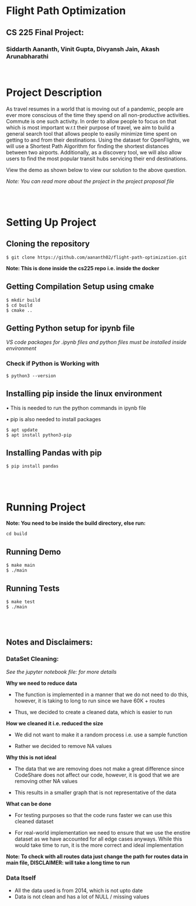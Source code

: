 # Flight Path Optimization

## CS 225 Final Project:
### Siddarth Aananth, Vinit Gupta, Divyansh Jain, Akash Arunabharathi

<br>

# Project Description

As travel resumes in a world that is moving out of a pandemic, people are ever more conscious of the time they spend on all non-productive activities. Commute is one such activity. In order to allow people to focus on that which is most important w.r.t their purpose of travel, we aim to build a general search tool that allows people to easily minimize time spent on getting to and from their destinations. Using the dataset for OpenFlights, we will use a Shortest Path Algorithm for finding the shortest distances between two airports. Additionally, as a discovery tool, we will also allow users to find the most popular transit hubs servicing their end destinations.

View the demo as shown below to view our solution to the above question.

*Note: You can read more about the project in the project proposal file*

<br>
<br>

# Setting Up Project

## Cloning the repository
```
$ git clone https://github.com/aananth02/flight-path-optimization.git
```

**Note: This is done inside the cs225 repo i.e. inside the docker**

## Getting Compilation Setup using cmake
```
$ mkdir build
$ cd build
$ cmake ..
```

## Getting Python setup for ipynb file

*VS code packages for .ipynb files and python files must be installed inside environment*

### Check if Python is Working with
```
$ python3 --version
```

## Installing pip inside the linux environment

• This is needed to run the python commands in ipynb file

• pip is also needed to install packages

```
$ apt update
$ apt install python3-pip
```

## Installing Pandas with pip

```
$ pip install pandas
```

<br>
<br>

# Running Project

**Note: You need to be inside the build directory, else run:**
```
cd build
```

## Running Demo
```
$ make main
$ ./main
```

## Running Tests
```
$ make test
$ ./main
```

<br>
<br>


## <strong>Notes and Disclaimers</strong>:

### <strong>DataSet Cleaning</strong>:

*See the jupyter notebook file: for more details*

**Why we need to reduce data**

* The function is implemented in a manner that we do not need to do this, however, it is taking to long to run since we have 60K + routes

* Thus, we decided to create a cleaned data, which is easier to run

**How we cleaned it i.e. reduced the size**

* We did not want to make it a random process i.e. use a sample function

* Rather we decided to remove NA values

**Why this is not ideal**

* The data that we are removing does not make a great difference since CodeShare does not affect our code, however, it is good that we are removing other NA values

* This results in a smaller graph that is not representative of the data

**What can be done**

* For testing purposes so that the code runs faster we can use this cleaned dataset

* For real-world implementation we need to ensure that we use the enstire dataset as we have accounted for all edge cases anyways. While this would take time to run, it is the more correct and ideal implementation

**Note: To check with all routes data just change the path for routes data in main file, DISCLAIMER: will take a long time to run**

### <strong>Data Itself</strong>

* All the data used is from 2014, which is not upto date
* Data is not clean and has a lot of NULL / missing values


#